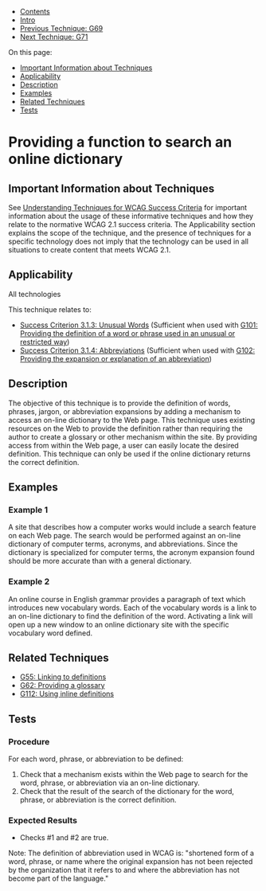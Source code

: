-   [Contents](https://www.w3.org/WAI/WCAG21/Techniques/#techniques "Table of Contents")
-   [Intro](https://www.w3.org/WAI/WCAG21/Techniques/#introduction "Introduction to Techniques")
-   [Previous Technique: G69](G69)
-   [Next Technique: G71](G71)

On this page:

-   [Important Information about Techniques](#important-information)
-   [Applicability](#applicability)
-   [Description](#description)
-   [Examples](#examples)
-   [Related Techniques](#related)
-   [Tests](#tests)

Providing a function to search an online dictionary
===================================================

Important Information about Techniques
--------------------------------------

See [Understanding Techniques for WCAG Success Criteria](https://www.w3.org/WAI/WCAG21/Understanding/understanding-techniques) for important information about the usage of these informative techniques and how they relate to the normative WCAG 2.1 success criteria. The Applicability section explains the scope of the technique, and the presence of techniques for a specific technology does not imply that the technology can be used in all situations to create content that meets WCAG 2.1.

Applicability
-------------

All technologies

This technique relates to:

-   [Success Criterion 3.1.3: Unusual Words](https://www.w3.org/WAI/WCAG21/Understanding/unusual-words) (Sufficient when used with [G101: Providing the definition of a word or phrase used in an unusual or restricted way](../general/G101))
-   [Success Criterion 3.1.4: Abbreviations](https://www.w3.org/WAI/WCAG21/Understanding/abbreviations) (Sufficient when used with [G102: Providing the expansion or explanation of an abbreviation](../general/G102))

Description
-----------

The objective of this technique is to provide the definition of words, phrases, jargon, or abbreviation expansions by adding a mechanism to access an on-line dictionary to the Web page. This technique uses existing resources on the Web to provide the definition rather than requiring the author to create a glossary or other mechanism within the site. By providing access from within the Web page, a user can easily locate the desired definition. This technique can only be used if the online dictionary returns the correct definition.

Examples
--------

### Example 1

A site that describes how a computer works would include a search feature on each Web page. The search would be performed against an on-line dictionary of computer terms, acronyms, and abbreviations. Since the dictionary is specialized for computer terms, the acronym expansion found should be more accurate than with a general dictionary.

### Example 2

An online course in English grammar provides a paragraph of text which introduces new vocabulary words. Each of the vocabulary words is a link to an on-line dictionary to find the definition of the word. Activating a link will open up a new window to an online dictionary site with the specific vocabulary word defined.

Related Techniques
------------------

-   [G55: Linking to definitions](https://www.w3.org/WAI/WCAG21/Techniques/general/G55)
-   [G62: Providing a glossary](https://www.w3.org/WAI/WCAG21/Techniques/general/G62)
-   [G112: Using inline definitions](https://www.w3.org/WAI/WCAG21/Techniques/general/G112)

Tests
-----

### Procedure

For each word, phrase, or abbreviation to be defined:

1.  Check that a mechanism exists within the Web page to search for the word, phrase, or abbreviation via an on-line dictionary.
2.  Check that the result of the search of the dictionary for the word, phrase, or abbreviation is the correct definition.

### Expected Results

-   Checks \#1 and \#2 are true.

Note: The definition of abbreviation used in WCAG is: "shortened form of a word, phrase, or name where the original expansion has not been rejected by the organization that it refers to and where the abbreviation has not become part of the language."
